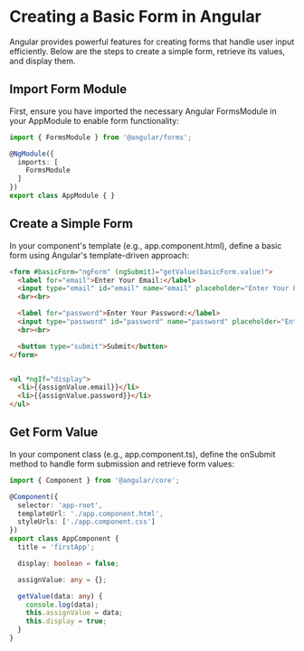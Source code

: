 # Creating a Basic Form in Angular

Angular provides powerful features for creating forms that handle user input efficiently. Below are the steps to create a simple form, retrieve its values, and display them.

## Import Form Module

First, ensure you have imported the necessary Angular FormsModule in your AppModule to enable form functionality:

```typescript
import { FormsModule } from '@angular/forms';

@NgModule({
  imports: [
    FormsModule
  ]
})
export class AppModule { }
```

## Create a Simple Form

In your component's template (e.g., app.component.html), define a basic form using Angular's template-driven approach:

```html
<form #basicForm="ngForm" (ngSubmit)="getValue(basicForm.value)">
  <label for="email">Enter Your Email:</label>
  <input type="email" id="email" name="email" placeholder="Enter Your Email" ngModel>
  <br><br>

  <label for="password">Enter Your Password:</label>
  <input type="password" id="password" name="password" placeholder="Enter Your Password" ngModel>
  <br><br>

  <button type="submit">Submit</button>
</form>


<ul *ngIf="display">
  <li>{{assignValue.email}}</li>
  <li>{{assignValue.password}}</li>
</ul>
```

## Get Form Value

In your component class (e.g., app.component.ts), define the onSubmit method to handle form submission and retrieve form values:

```typescript
import { Component } from '@angular/core';

@Component({
  selector: 'app-root',
  templateUrl: './app.component.html',
  styleUrls: ['./app.component.css']
})
export class AppComponent {
  title = 'firstApp';

  display: boolean = false;

  assignValue: any = {};

  getValue(data: any) {
    console.log(data);
    this.assignValue = data;
    this.display = true;
  }
}
```
